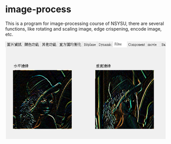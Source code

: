 # image-process

This is a program for image-processing course of NSYSU, there are several functions, like rotating and scaling image, edge crispening, encode image, etc.

![image](https://github.com/Kai-how/image-process/blob/main/Demo/Sobel.PNG)
